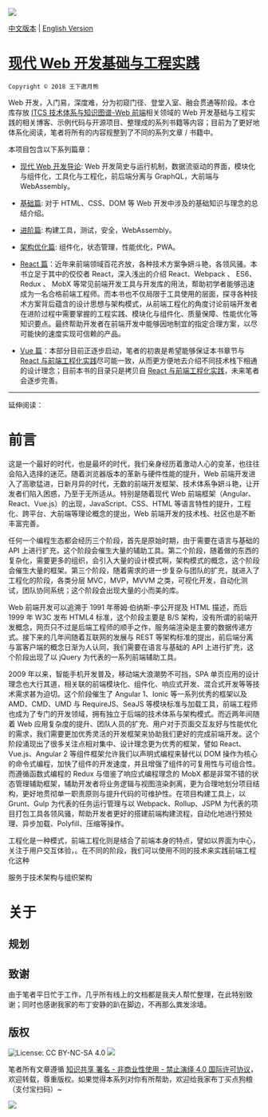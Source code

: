 ![](https://parg.co/U0a)

[中文版本](./README.md) | [English Version](./README-en.md)

# [现代 Web 开发基础与工程实践](https://parg.co/b4n)

`Copyright © 2018 王下邀月熊`

Web 开发，入门易，深度难，分为初窥门径、登堂入室、融会贯通等阶段。本仓库存放 [ITCS 技术体系与知识图谱-Web 前端](https://parg.co/UIF)相关领域的 Web 开发基础与工程实践的相关博客、示例代码与开源项目、整理成的系列书籍等内容；目前为了更好地体系化阅读，笔者将所有的内容规整到了不同的系列文章 / 书籍中。

本项目包含以下系列篇章：

* [现代 Web 开发导论](./Overview): Web 开发简史与运行机制，数据流驱动的界面，模块化与组件化，工具化与工程化，前后端分离与 GraphQL，大前端与 WebAssembly。

* [基础篇](./Fundamentals): 对于 HTML、CSS、DOM 等 Web 开发中涉及的基础知识与理念的总结介绍。

* [进阶篇](./DevPractices): 构建工具，测试，安全，WebAssembly。

* [架构优化篇](./Architecture): 组件化，状态管理，性能优化，PWA。

* [React 篇](./React)：近年来前端领域百花齐放，各种技术方案争妍斗艳，各领风骚。本书立足于其中的佼佼者 React，深入浅出的介绍 React、Webpack 、 ES6、Redux 、 MobX 等常见前端开发工具与开发库的用法，帮助初学者能够迅速成为一名合格前端工程师。而本书也不仅局限于工具使用的层面，探寻各种技术方案背后蕴含的设计思想与架构模式，从前端工程化的角度讨论前端开发者在进阶过程中需要掌握的工程实践、模块化与组件化、质量保障、性能优化等知识要点。最终帮助开发者在前端开发中能够因地制宜的指定合理方案，以尽可能快的速度实现可信赖的产品。

* [Vue 篇](./Vue)：本部分目前正逐步启动，笔者的初衷是希望能够保证本书章节与 [React 与前端工程化实践](./React)尽可能一致，从而更方便地去介绍不同技术栈下相通的设计理念；目前本书的目录只是拷贝自 [React 与前端工程化实践](./React)，未来笔者会逐步完善。

---

延伸阅读：

# 前言

这是一个最好的时代，也是最坏的时代，我们亲身经历着激动人心的变革，也往往会陷入选择的迷茫。随着浏览器版本的革新与硬件性能的提升，Web 前端开发进入了高歌猛进，日新月异的时代，无数的前端开发框架、技术体系争妍斗艳，让开发者们陷入困惑，乃至于无所适从。特别是随着现代 Web 前端框架（Angular、React、Vue.js）的出现，JavaScript、CSS、HTML 等语言特性的提升，工程化、跨平台、大前端等理论概念的提出，Web 前端开发的技术栈、社区也是不断丰富完善。

任何一个编程生态都会经历三个阶段，首先是原始时期，由于需要在语言与基础的 API 上进行扩充，这个阶段会催生大量的辅助工具。第二个阶段，随着做的东西的复杂化，需要更多的组织，会引入大量的设计模式啊，架构模式的概念，这个阶段会催生大量的框架。第三个阶段，随着需求的进一步复杂与团队的扩充，就进入了工程化的阶段，各类分层 MVC，MVP，MVVM 之类，可视化开发，自动化测试，团队协同系统；这个阶段会出现大量的小而美的库。

Web 前端开发可以追溯于 1991 年蒂姆·伯纳斯-李公开提及 HTML 描述，而后 1999 年 W3C 发布 HTML4 标准，这个阶段主要是 B/S 架构，没有所谓的前端开发概念，网页只不过是后端工程师的顺手之作，服务端渲染是主要的数据传递方式。接下来的几年间随着互联网的发展与 REST 等架构标准的提出，前后端分离与富客户端的概念日渐为人认同，我们需要在语言与基础的 API 上进行扩充，这个阶段出现了以 jQuery 为代表的一系列前端辅助工具。

2009 年以来，智能手机开发普及，移动端大浪潮势不可挡，SPA 单页应用的设计理念也大行其道，相关联的前端模块化、组件化、响应式开发、混合式开发等等技术需求甚为迫切。这个阶段催生了 Angular 1、Ionic 等一系列优秀的框架以及 AMD、CMD、UMD 与 RequireJS、SeaJS 等模块标准与加载工具，前端工程师也成为了专门的开发领域，拥有独立于后端的技术体系与架构模式。而近两年间随着 Web 应用复杂度的提升、团队人员的扩充、用户对于页面交互友好与性能优化的需求，我们需要更加优秀灵活的开发框架来协助我们更好的完成前端开发。这个阶段涌现出了很多关注点相对集中、设计理念更为优秀的框架，譬如 React、Vue.js、Angular 2 等组件框架允许我们以声明式编程来替代以 DOM 操作为核心的命令式编程，加快了组件的开发速度，并且增强了组件的可复用性与可组合性。而遵循函数式编程的 Redux 与借鉴了响应式编程理念的 MobX 都是非常不错的状态管理辅助框架，辅助开发者将业务逻辑与视图渲染剥离，更为合理地划分项目结构，更好地贯彻单一职责原则与提升代码的可维护性。在项目构建工具上，以 Grunt、Gulp 为代表的任务运行管理与以 Webpack、Rollup、JSPM 为代表的项目打包工具各领风骚，帮助开发者更好的搭建前端构建流程，自动化地进行预处理、异步加载、Polyfill、压缩等操作。

工程化是一种模式，前端工程化则是结合了前端本身的特点，譬如以界面为中心，关注于用户交互体验，。在不同的阶段，我们可以使用不同的技术来实践前端工程化这种

服务于技术架构与组织架构

# 关于

## 规划

## 致谢

由于笔者平日忙于工作，几乎所有线上的文档都是我夫人帮忙整理，在此特别致谢；同时也感谢我家的布丁安静的趴在脚边，不再那么粪发涂墙。

## 版权

![License: CC BY-NC-SA 4.0](https://img.shields.io/badge/License-CC%20BY--NC--SA%204.0-lightgrey.svg) ![](https://parg.co/bDm)

笔者所有文章遵循 [知识共享 署名 - 非商业性使用 - 禁止演绎 4.0 国际许可协议](https://creativecommons.org/licenses/by-nc-nd/4.0/deed.zh)，欢迎转载，尊重版权。如果觉得本系列对你有所帮助，欢迎给我家布丁买点狗粮（支付宝扫码）~

![](https://github.com/wxyyxc1992/OSS/blob/master/2017/8/1/Buding.jpg?raw=true)
